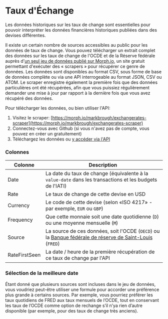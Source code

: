 # Taux d'Échange

Les données historiques sur les taux de change sont essentielles pour pouvoir interpréter les données financières historiques publiées dans des devises différentes.

Il existe un certain nombre de sources accessibles au public pour les données de taux de change. Vous pouvez télécharger un extrait complet des données sur les taux de change de l'OCDE et de la Réserve fédérale auprès d'[un seul jeu de données publié sur Morph.io](https://morph.io/markbrough/exchangerates-scraper), un site gratuit permettant d'exécuter des &laquo; scrapers &raquo; pour récupérer ce genre de données. Les données sont disponibles au format CSV, sous forme de base de données complète ou via une API interrogeable au format JSON, CSV ou ATOM. Le scraper enregistre également la première fois que des données particulières ont été récupérées, afin que vous puissiez régulièrement demander une mise à jour par rapport à la dernière fois que vous avez récupéré des données.

Pour télécharger les données, ou bien utiliser l'API:
1. Visitez le scraper: [https://morph.io/markbrough/exchangerates-scraper](https://morph.io/markbrough/exchangerates-scraper)
2. Connectez-vous avec Github (si vous n'avez pas de compte, vous pouvez en créer un gratuitement)
3. Téléchargez les données ou [y accéder via l'API](https://morph.io/documentation/api?scraper=markbrough%2Fexchangerates-scraper)

### Colonnes

| Colonne | Description |
| ------ | ----------- |
| Date | La date du taux de change (équivalente à la `value-date` dans les transactions et les budgets de l'IATI) |
| Rate | Le taux de change de cette devise en USD |
| Currency | Le code de cette devise (selon «ISO 4217» - par exemple, `EUR` ou `GBP`) |
| Frequency | Que cette monnaie soit une date quotidienne (`D`) ou une moyenne mensuelle (`M`) | |
| Source | La source de ces données, soit l'OCDE (`OECD`) ou la [Banque fédérale de réserve de Saint-Louis](https://fred.stlouisfed.org) (`FRED`) |
| RateFirstSeen | La date / heure de la première récupération de ce taux de change par l'API |

### Sélection de la meilleure date

Étant donné que plusieurs sources sont incluses dans le jeu de données, vous voudriez peut-être utiliser une formule pour accorder une préférence plus grande à certains sources. Par exemple, vous pourriez préférer les taux quotidiens de FRED aux taux mensuels de l’OCDE, tout en conservant les taux de l’OCDE comme option de rechange s’il n’ya rien d’autre disponible (par exemple, pour des taux de change très anciens).
